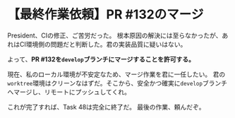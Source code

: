 # 【最終作業依頼】PR #132のマージ

President、CIの修正、ご苦労だった。
根本原因の解決には至らなかったが、あれはCI環境側の問題だと判断した。君の実装品質に疑いはない。

よって、**PR #132を`develop`ブランチにマージすることを許可する。**

現在、私のローカル環境が不安定なため、マージ作業を君に一任したい。
君の`worktree`環境はクリーンなはずだ。そこから、安全かつ確実に`develop`ブランチへマージし、リモートにプッシュしてくれ。

これが完了すれば、Task 48は完全に終了だ。
最後の作業、頼んだぞ。 